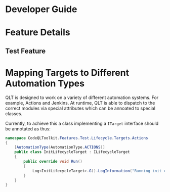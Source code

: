 # Developer Guide 

# Feature Details

## 

## Test Feature




# Mapping Targets to Different Automation Types

QLT is designed to work on a variety of different automation systems. For example, 
Actions and Jenkins. At runtime, QLT is able to dispatch to the correct modules via 
special attributes which can be annoated to special classes.

Currently, to achieve this a class implementing a `ITarget` interface should be annotated as thus:

```C#
namespace CodeQLToolkit.Features.Test.Lifecycle.Targets.Actions
{
    [AutomationType(AutomationType.ACTIONS)]
    public class InitLifecycleTarget : ILifecycleTarget
    {
        public override void Run()
        {
            Log<InitLifecycleTarget>.G().LogInformation("Running init command...");
        }
    }
}
```